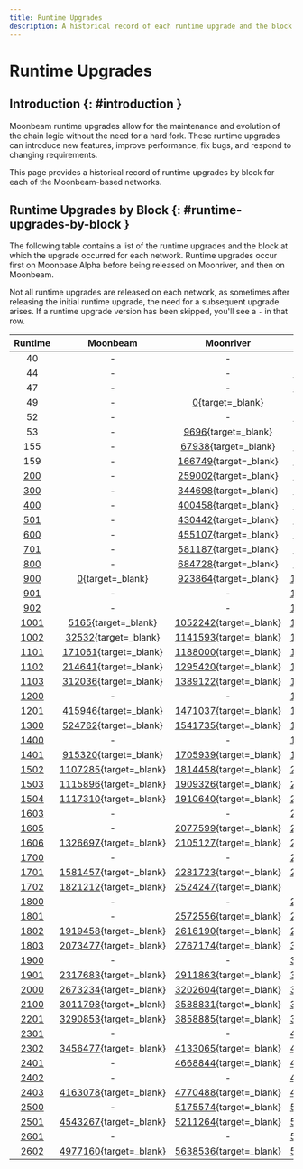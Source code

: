 ```yaml
---
title: Runtime Upgrades
description: A historical record of each runtime upgrade and the block at which the runtime was executed for Moonbeam, Moonriver, and the Moonbase Alpha TestNet.
---
```


# Runtime Upgrades

## Introduction {: #introduction }

Moonbeam runtime upgrades allow for the maintenance and evolution of the chain logic without the need for a hard fork. These runtime upgrades can introduce new features, improve performance, fix bugs, and respond to changing requirements.

This page provides a historical record of runtime upgrades by block for each of the Moonbeam-based networks.

## Runtime Upgrades by Block {: #runtime-upgrades-by-block }

The following table contains a list of the runtime upgrades and the block at which the upgrade occurred for each network. Runtime upgrades occur first on Moonbase Alpha before being released on Moonriver, and then on Moonbeam.

Not all runtime upgrades are released on each network, as sometimes after releasing the initial runtime upgrade, the need for a subsequent upgrade arises. If a runtime upgrade version has been skipped, you'll see a `-` in that row.

|                                      Runtime                                      |                              Moonbeam                               |                              Moonriver                               |                           Moonbase Alpha                            |
|:---------------------------------------------------------------------------------:|:-------------------------------------------------------------------:|:--------------------------------------------------------------------:|:-------------------------------------------------------------------:|
|                                        40                                         |                                  -                                  |                                  -                                   |       [0](https://moonbase.subscan.io/block/0){target=_blank}       |
|                                        44                                         |                                  -                                  |                                  -                                   |  [142863](https://moonbase.subscan.io/block/142863){target=_blank}  |
|                                        47                                         |                                  -                                  |                                  -                                   |  [209144](https://moonbase.subscan.io/block/209144){target=_blank}  |
|                                        49                                         |                                  -                                  |       [0](https://moonriver.subscan.io/block/0){target=_blank}       |                                  -                                  |
|                                        52                                         |                                  -                                  |                                  -                                   |  [238827](https://moonbase.subscan.io/block/238827){target=_blank}  |
|                                        53                                         |                                  -                                  |    [9696](https://moonriver.subscan.io/block/9696){target=_blank}    |                                  -                                  |
|                                        155                                        |                                  -                                  |   [67938](https://moonriver.subscan.io/block/67938){target=_blank}   |  [278703](https://moonbase.subscan.io/block/278703){target=_blank}  |
|                                        159                                        |                                  -                                  |  [166749](https://moonriver.subscan.io/block/166749){target=_blank}  |  [383465](https://moonbase.subscan.io/block/383465){target=_blank}  |
|  [200](https://github.com/moonbeam-foundation/moonbeam/releases/tag/runtime-200)  |                                  -                                  |  [259002](https://moonriver.subscan.io/block/259002){target=_blank}  |  [457614](https://moonbase.subscan.io/block/457614){target=_blank}  |
|  [300](https://github.com/moonbeam-foundation/moonbeam/releases/tag/runtime-300)  |                                  -                                  |  [344698](https://moonriver.subscan.io/block/344698){target=_blank}  |  [485543](https://moonbase.subscan.io/block/485543){target=_blank}  |
|  [400](https://github.com/moonbeam-foundation/moonbeam/releases/tag/runtime-400)  |                                  -                                  |  [400458](https://moonriver.subscan.io/block/400458){target=_blank}  |  [610935](https://moonbase.subscan.io/block/610935){target=_blank}  |
|  [501](https://github.com/moonbeam-foundation/moonbeam/releases/tag/runtime-501)  |                                  -                                  |  [430442](https://moonriver.subscan.io/block/430442){target=_blank}  |  [653692](https://moonbase.subscan.io/block/653692){target=_blank}  |
|  [600](https://github.com/moonbeam-foundation/moonbeam/releases/tag/runtime-600)  |                                  -                                  |  [455107](https://moonriver.subscan.io/block/455107){target=_blank}  |  [675176](https://moonbase.subscan.io/block/675176){target=_blank}  |
|  [701](https://github.com/moonbeam-foundation/moonbeam/releases/tag/runtime-701)  |                                  -                                  |  [581187](https://moonriver.subscan.io/block/581187){target=_blank}  |  [797200](https://moonbase.subscan.io/block/797200){target=_blank}  |
|  [800](https://github.com/moonbeam-foundation/moonbeam/releases/tag/runtime-800)  |                                  -                                  |  [684728](https://moonriver.subscan.io/block/684728){target=_blank}  |  [915684](https://moonbase.subscan.io/block/915684){target=_blank}  |
|  [900](https://github.com/moonbeam-foundation/moonbeam/releases/tag/runtime-900)  |       [0](https://moonbeam.subscan.io/block/0){target=_blank}       |  [923864](https://moonriver.subscan.io/block/923864){target=_blank}  | [1075626](https://moonbase.subscan.io/block/1075626){target=_blank} |
|  [901](https://github.com/moonbeam-foundation/moonbeam/releases/tag/runtime-901)  |                                  -                                  |                                  -                                   | [1130271](https://moonbase.subscan.io/block/1130271){target=_blank} |
|  [902](https://github.com/moonbeam-foundation/moonbeam/releases/tag/runtime-902)  |                                  -                                  |                                  -                                   | [1175311](https://moonbase.subscan.io/block/1175311){target=_blank} |
| [1001](https://github.com/moonbeam-foundation/moonbeam/releases/tag/runtime-1001) |    [5165](https://moonbeam.subscan.io/block/5165){target=_blank}    | [1052242](https://moonriver.subscan.io/block/1052242){target=_blank} | [1285916](https://moonbase.subscan.io/block/1285916){target=_blank} |
| [1002](https://github.com/moonbeam-foundation/moonbeam/releases/tag/runtime-1002) |   [32532](https://moonbeam.subscan.io/block/32532){target=_blank}   | [1141593](https://moonriver.subscan.io/block/1141593){target=_blank} | [1396972](https://moonbase.subscan.io/block/1396972){target=_blank} |
| [1101](https://github.com/moonbeam-foundation/moonbeam/releases/tag/runtime-1101) |  [171061](https://moonbeam.subscan.io/block/171061){target=_blank}  | [1188000](https://moonriver.subscan.io/block/1188000){target=_blank} | [1426319](https://moonbase.subscan.io/block/1426319){target=_blank} |
| [1102](https://github.com/moonbeam-foundation/moonbeam/releases/tag/runtime-1102) |  [214641](https://moonbeam.subscan.io/block/214641){target=_blank}  | [1295420](https://moonriver.subscan.io/block/1295420){target=_blank} | [1517440](https://moonbase.subscan.io/block/1517440){target=_blank} |
| [1103](https://github.com/moonbeam-foundation/moonbeam/releases/tag/runtime-1103) |  [312036](https://moonbeam.subscan.io/block/312036){target=_blank}  | [1389122](https://moonriver.subscan.io/block/1389122){target=_blank} | [1591913](https://moonbase.subscan.io/block/1591913){target=_blank} |
| [1200](https://github.com/moonbeam-foundation/moonbeam/releases/tag/runtime-1200) |                                  -                                  |                                  -                                   | [1648994](https://moonbase.subscan.io/block/1648994){target=_blank} |
| [1201](https://github.com/moonbeam-foundation/moonbeam/releases/tag/runtime-1201) |  [415946](https://moonbeam.subscan.io/block/415946){target=_blank}  | [1471037](https://moonriver.subscan.io/block/1471037){target=_blank} | [1679619](https://moonbase.subscan.io/block/1679619){target=_blank} |
| [1300](https://github.com/moonbeam-foundation/moonbeam/releases/tag/runtime-1300) |  [524762](https://moonbeam.subscan.io/block/524762){target=_blank}  | [1541735](https://moonriver.subscan.io/block/1541735){target=_blank} | [1761128](https://moonbase.subscan.io/block/1761128){target=_blank} |
| [1400](https://github.com/moonbeam-foundation/moonbeam/releases/tag/runtime-1400) |                                  -                                  |                                  -                                   | [1962557](https://moonbase.subscan.io/block/1962557){target=_blank} |
| [1401](https://github.com/moonbeam-foundation/moonbeam/releases/tag/runtime-1401) |  [915320](https://moonbeam.subscan.io/block/915320){target=_blank}  | [1705939](https://moonriver.subscan.io/block/1705939){target=_blank} | [1967358](https://moonbase.subscan.io/block/1967358){target=_blank} |
| [1502](https://github.com/moonbeam-foundation/moonbeam/releases/tag/runtime-1502) | [1107285](https://moonbeam.subscan.io/block/1107285){target=_blank} | [1814458](https://moonriver.subscan.io/block/1814458){target=_blank} | [2112058](https://moonbase.subscan.io/block/2112058){target=_blank} |
| [1503](https://github.com/moonbeam-foundation/moonbeam/releases/tag/runtime-1503) | [1115896](https://moonbeam.subscan.io/block/1115896){target=_blank} | [1909326](https://moonriver.subscan.io/block/1909326){target=_blank} | [2220736](https://moonbase.subscan.io/block/2220736){target=_blank} |
| [1504](https://github.com/moonbeam-foundation/moonbeam/releases/tag/runtime-1504) | [1117310](https://moonbeam.subscan.io/block/1117310){target=_blank} | [1910640](https://moonriver.subscan.io/block/1910640){target=_blank} | [2221773](https://moonbase.subscan.io/block/2221773){target=_blank} |
| [1603](https://github.com/moonbeam-foundation/moonbeam/releases/tag/runtime-1603) |                                  -                                  |                                  -                                   | [2285347](https://moonbase.subscan.io/block/2285347){target=_blank} |
| [1605](https://github.com/moonbeam-foundation/moonbeam/releases/tag/runtime-1605) |                                  -                                  | [2077599](https://moonriver.subscan.io/block/2077599){target=_blank} | [2318567](https://moonbase.subscan.io/block/2318567){target=_blank} |
| [1606](https://github.com/moonbeam-foundation/moonbeam/releases/tag/runtime-1606) | [1326697](https://moonbeam.subscan.io/block/1326697){target=_blank} | [2105127](https://moonriver.subscan.io/block/2105127){target=_blank} | [2379759](https://moonbase.subscan.io/block/2379759){target=_blank} |
| [1700](https://github.com/moonbeam-foundation/moonbeam/releases/tag/runtime-1700) |                                  -                                  |                                  -                                   | [2529736](https://moonbase.subscan.io/block/2529736){target=_blank} |
| [1701](https://github.com/moonbeam-foundation/moonbeam/releases/tag/runtime-1701) | [1581457](https://moonbeam.subscan.io/block/1581457){target=_blank} | [2281723](https://moonriver.subscan.io/block/2281723){target=_blank} | [2534200](https://moonbase.subscan.io/block/2534200){target=_blank} |
| [1702](https://github.com/moonbeam-foundation/moonbeam/releases/tag/runtime-1702) | [1821212](https://moonbeam.subscan.io/block/1821212){target=_blank} | [2524247](https://moonriver.subscan.io/block/2524247){target=_blank} |                                  -                                  |
| [1800](https://github.com/moonbeam-foundation/moonbeam/releases/tag/runtime-1800) |                                  -                                  |                                  -                                   | [2748786](https://moonbase.subscan.io/block/2748786){target=_blank} |
| [1801](https://github.com/moonbeam-foundation/moonbeam/releases/tag/runtime-1801) |                                  -                                  | [2572556](https://moonriver.subscan.io/block/2572556){target=_blank} | [2830542](https://moonbase.subscan.io/block/2830542){target=_blank} |
| [1802](https://github.com/moonbeam-foundation/moonbeam/releases/tag/runtime-1802) | [1919458](https://moonbeam.subscan.io/block/1919458){target=_blank} | [2616190](https://moonriver.subscan.io/block/2616190){target=_blank} | [2879403](https://moonbase.subscan.io/block/2879403){target=_blank} |
| [1803](https://github.com/moonbeam-foundation/moonbeam/releases/tag/runtime-1803) | [2073477](https://moonbeam.subscan.io/block/2073477){target=_blank} | [2767174](https://moonriver.subscan.io/block/2767174){target=_blank} | [3004714](https://moonbase.subscan.io/block/3004714){target=_blank} |
| [1900](https://github.com/moonbeam-foundation/moonbeam/releases/tag/runtime-1900) |                                  -                                  |                                  -                                   | [3069635](https://moonbase.subscan.io/block/3069635){target=_blank} |
| [1901](https://github.com/moonbeam-foundation/moonbeam/releases/tag/runtime-1901) | [2317683](https://moonbeam.subscan.io/block/2317683){target=_blank} | [2911863](https://moonriver.subscan.io/block/2911863){target=_blank} | [3073562](https://moonbase.subscan.io/block/3073562){target=_blank} |
| [2000](https://github.com/moonbeam-foundation/moonbeam/releases/tag/runtime-2000) | [2673234](https://moonbeam.subscan.io/block/2673234){target=_blank} | [3202604](https://moonriver.subscan.io/block/3202604){target=_blank} | [3310369](https://moonbase.subscan.io/block/3310369){target=_blank} |
| [2100](https://github.com/moonbeam-foundation/moonbeam/releases/tag/runtime-2100) | [3011798](https://moonbeam.subscan.io/block/3011798){target=_blank} | [3588831](https://moonriver.subscan.io/block/3588831){target=_blank} | [3609708](https://moonbase.subscan.io/block/3609708){target=_blank} |
| [2201](https://github.com/moonbeam-foundation/moonbeam/releases/tag/runtime-2201) | [3290853](https://moonbeam.subscan.io/block/3290853){target=_blank} | [3858885](https://moonriver.subscan.io/block/3858885){target=_blank} | [3842850](https://moonbase.subscan.io/block/3842850){target=_blank} |
| [2301](https://github.com/moonbeam-foundation/moonbeam/releases/tag/runtime-2301) |                                  -                                  |                                  -                                   | [4172407](https://moonbase.subscan.io/block/4172407){target=_blank} |
| [2302](https://github.com/moonbeam-foundation/moonbeam/releases/tag/runtime-2302) | [3456477](https://moonbeam.subscan.io/block/3456477){target=_blank} | [4133065](https://moonriver.subscan.io/block/4133065){target=_blank} | [4193323](https://moonbase.subscan.io/block/4193323){target=_blank} |
| [2401](https://github.com/moonbeam-foundation/moonbeam/releases/tag/runtime-2401) |                                  -                                  | [4668844](https://moonriver.subscan.io/block/4668844){target=_blank} | [4591616](https://moonbase.subscan.io/block/4591616){target=_blank} |
| [2402](https://github.com/moonbeam-foundation/moonbeam/releases/tag/runtime-2402) |                                  -                                  |                                  -                                   | [4772817](https://moonbase.subscan.io/block/4772817){target=_blank} |
| [2403](https://github.com/moonbeam-foundation/moonbeam/releases/tag/runtime-2403) | [4163078](https://moonbeam.subscan.io/block/4163078){target=_blank} | [4770488](https://moonriver.subscan.io/block/4770488){target=_blank} | [4804425](https://moonbase.subscan.io/block/4804425){target=_blank} |
| [2500](https://github.com/moonbeam-foundation/moonbeam/releases/tag/runtime-2500) |                                  -                                  | [5175574](https://moonriver.subscan.io/block/5175574){target=_blank} | [5053547](https://moonbase.subscan.io/block/5053547){target=_blank} |
| [2501](https://github.com/moonbeam-foundation/moonbeam/releases/tag/runtime-2501) | [4543267](https://moonbeam.subscan.io/block/4543267){target=_blank} | [5211264](https://moonriver.subscan.io/block/5211264){target=_blank} | [5194594](https://moonbase.subscan.io/block/5194594){target=_blank} |
| [2601](https://github.com/moonbeam-foundation/moonbeam/releases/tag/runtime-2601) |                                  -                                  |                                  -                                   | [5474345](https://moonbase.subscan.io/block/5474345){target=_blank} |
| [2602](https://github.com/moonbeam-foundation/moonbeam/releases/tag/runtime-2602) | [4977160](https://moonbeam.subscan.io/block/4977160){target=_blank} | [5638536](https://moonriver.subscan.io/block/5638536){target=_blank} | [5576588](https://moonbase.subscan.io/block/5576588){target=_blank} |

